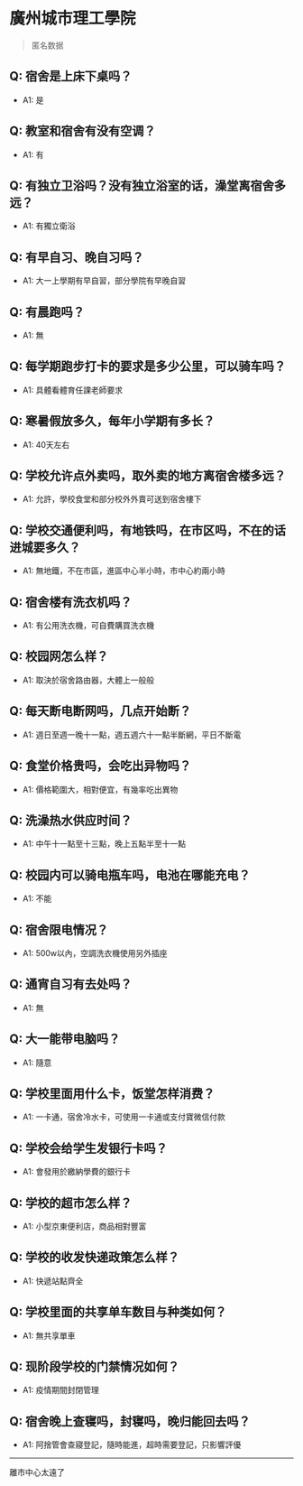 # 廣州城市理工學院

> 匿名数据

## Q: 宿舍是上床下桌吗？

- A1: 是

## Q: 教室和宿舍有没有空调？

- A1: 有

## Q: 有独立卫浴吗？没有独立浴室的话，澡堂离宿舍多远？

- A1: 有獨立衛浴

## Q: 有早自习、晚自习吗？

- A1: 大一上學期有早自習，部分學院有早晚自習

## Q: 有晨跑吗？

- A1: 無

## Q: 每学期跑步打卡的要求是多少公里，可以骑车吗？

- A1: 具體看體育任課老師要求

## Q: 寒暑假放多久，每年小学期有多长？

- A1: 40天左右

## Q: 学校允许点外卖吗，取外卖的地方离宿舍楼多远？

- A1: 允許，學校食堂和部分校外外賣可送到宿舍樓下

## Q: 学校交通便利吗，有地铁吗，在市区吗，不在的话进城要多久？

- A1: 無地鐵，不在市區，進區中心半小時，市中心約兩小時

## Q: 宿舍楼有洗衣机吗？

- A1: 有公用洗衣機，可自費購買洗衣機

## Q: 校园网怎么样？

- A1: 取決於宿舍路由器，大體上一般般

## Q: 每天断电断网吗，几点开始断？

- A1: 週日至週一晚十一點，週五週六十一點半斷網，平日不斷電

## Q: 食堂价格贵吗，会吃出异物吗？

- A1: 價格範圍大，相對便宜，有幾率吃出異物

## Q: 洗澡热水供应时间？

- A1: 中午十一點至十三點，晚上五點半至十一點

## Q: 校园内可以骑电瓶车吗，电池在哪能充电？

- A1: 不能

## Q: 宿舍限电情况？

- A1: 500w以內，空調洗衣機使用另外插座

## Q: 通宵自习有去处吗？

- A1: 無

## Q: 大一能带电脑吗？

- A1: 隨意

## Q: 学校里面用什么卡，饭堂怎样消费？

- A1: 一卡通，宿舍冷水卡，可使用一卡通或支付寶微信付款

## Q: 学校会给学生发银行卡吗？

- A1: 會發用於繳納學費的銀行卡

## Q: 学校的超市怎么样？

- A1: 小型京東便利店，商品相對豐富

## Q: 学校的收发快递政策怎么样？

- A1: 快遞站點齊全

## Q: 学校里面的共享单车数目与种类如何？

- A1: 無共享單車

## Q: 现阶段学校的门禁情况如何？

- A1: 疫情期間封閉管理

## Q: 宿舍晚上查寝吗，封寝吗，晚归能回去吗？

- A1: 阿捨管會查寢登記，隨時能進，超時需要登記，只影響評優

***

離市中心太遠了